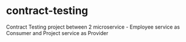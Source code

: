 # contract-testing
Contract Testing project between 2 microservice - Employee service as Consumer and Project service as Provider
